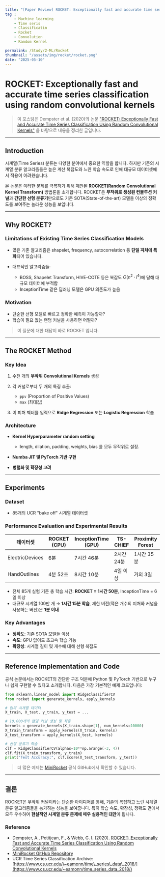 ```yaml
---
title: "[Paper Review] ROCKET: Exceptionally fast and accurate time series classification using random convolutional kernels"
tag : 
    - Machine learning
    - Time seris 
    - Classificatin
    - Rocket
    - Convolution
    - Random Kernel

permalink: /Study/2-ML/Rocket
thumbnail: "/assets/img/rocket/rocket.png"
date: "2025-05-10"
---
```


# ROCKET: Exceptionally fast and accurate time series classification using random convolutional kernels

> 이 포스팅은 Dempster et al. (2020)의 논문 ["ROCKET: Exceptionally Fast and Accurate Time Series Classification Using Random Convolutional Kernels"](https://arxiv.org/pdf/1910.13051) 을 바탕으로 내용을 정리한 글입니다.

---

## Introduction

시계열(Time Series) 분류는 다양한 분야에서 중요한 역할을 합니다. 하지만 기존의 시계열 분류 알고리즘들은 높은 계산 복잡도와 느린 학습 속도로 인해 대규모 데이터셋에서 적용이 어려웠습니다.

본 논문은 이러한 문제를 극복하기 위해 제안된 **ROCKET(Random Convolutional Kernel Transform)** 방법론을 소개합니다. ROCKET은 **무작위로 생성된 컨볼루션 커널**과 **간단한 선형 분류기**만으로도 기존 SOTA(State-of-the-art) 모델들 이상의 정확도를 보여주는 놀라운 성능을 보입니다.

---

## Why ROCKET?

### Limitations of Existing Time Series Classification Models

* 많은 기존 알고리즘은 shapelet, frequency, autocorrelation 등 **단일 피처에 특화**되어 있습니다.
* 대표적인 알고리즘들:

  * BOSS, Shapelet Transform, HIVE-COTE 등은 복잡도 $O(n^2 \cdot l^4)$에 달해 대규모 데이터에 부적합
  * InceptionTime 같은 딥러닝 모델은 GPU 의존도가 높음

### Motivation

* 단순한 선형 모델로 빠르고 정확한 예측이 가능할까?
* 학습이 필요 없는 랜덤 커널을 사용하면 어떨까?

> 이 질문에 대한 대답이 바로 ROCKET 입니다. 

---

## The ROCKET Method

### Key Idea

1. 수천 개의 **무작위 Convolutional Kernels** 생성
2. 각 커널로부터 두 개의 특징 추출:

   * `ppv` (Proportion of Positive Values)
   * `max` (최대값)
3. 이 피처 벡터를 입력으로 **Ridge Regression** 또는 **Logistic Regression** 학습

### Architecture

* **Kernel Hyperparameter random setting**

  * length, dilation, padding, weights, bias 를 모두 무작위로 설정. 
* **Numba JIT 및 PyTorch 기반 구현**
* **병렬화 및 확장성 고려**

---

## Experiments

### Dataset

* 85개의 UCR "bake off" 시계열 데이터셋

### Performance Evaluation and Experimental Results

| 데이터셋            | ROCKET (CPU) | InceptionTime (GPU) | TS-CHIEF | Proximity Forest |
| --------------- | ------------ | ------------------- | -------- | ---------------- |
| ElectricDevices | 6분           | 7시간 46분             | 2시간 24분  | 1시간 35분          |
| HandOutlines    | 4분 52초       | 8시간 10분             | 4일 이상    | 거의 3일            |

* 전체 85개 실험 기준 총 학습 시간: **ROCKET = 1시간 50분**, InceptionTime = 6일 이상
* 대규모 시계열 100만 개 → **1시간 15분 학습**, 제한 버전(적은 개수의 피쳐와 커널을 사용하는 버전)은 **1분 이내**

### Key Advantages

* **정확도**: 기존 SOTA 모델들 이상
* **속도**: GPU 없이도 초고속 학습 가능
* **확장성**: 시계열 길이 및 개수에 대해 선형 복잡도

---

## Reference Implementation and Code

공식 논문에서는 ROCKET의 간단한 구조 덕분에 Python 및 PyTorch 기반으로 누구나 쉽게 구현할 수 있다고 소개합니다. 다음은 가장 기본적인 예제 코드입니다:

```python
from sklearn.linear_model import RidgeClassifierCV
from rocket import generate_kernels, apply_kernels

# 임의 시계열 데이터
X_train, X_test, y_train, y_test = ...

# 10,000개의 랜덤 커널 생성 및 적용
kernels = generate_kernels(X_train.shape[1], num_kernels=10000)
X_train_transform = apply_kernels(X_train, kernels)
X_test_transform = apply_kernels(X_test, kernels)

# 선형 분류기 학습
clf = RidgeClassifierCV(alphas=10**np.arange(-3, 4))
clf.fit(X_train_transform, y_train)
print("Test Accuracy:", clf.score(X_test_transform, y_test))
```

> 더 많은 예제는 [MiniRocket](https://github.com/angus924/minirocket) 공식 GitHub에서 확인할 수 있습니다.

---

## 결론

ROCKET은 무작위 커널이라는 단순한 아이디어를 통해, 기존의 복잡하고 느린 시계열 분류 알고리즘들을 능가하는 성능을 보여줍니다. 특히 학습 속도, 확장성, 정확도 면에서 모두 우수하여 **현실적인 시계열 분류 문제에 매우 실용적인 대안**이 됩니다.


### Reference

* Dempster, A., Petitjean, F., & Webb, G. I. (2020). [ROCKET: Exceptionally Fast and Accurate Time Series Classification Using Random Convolutional Kernels](https://arxiv.org/pdf/1910.13051)
* [MiniRocket GitHub Repository](https://github.com/angus924/minirocket)
* UCR Time Series Classification Archive: [https://www.cs.ucr.edu/\~eamonn/time\_series\_data\_2018/](https://www.cs.ucr.edu/~eamonn/time_series_data_2018/)

